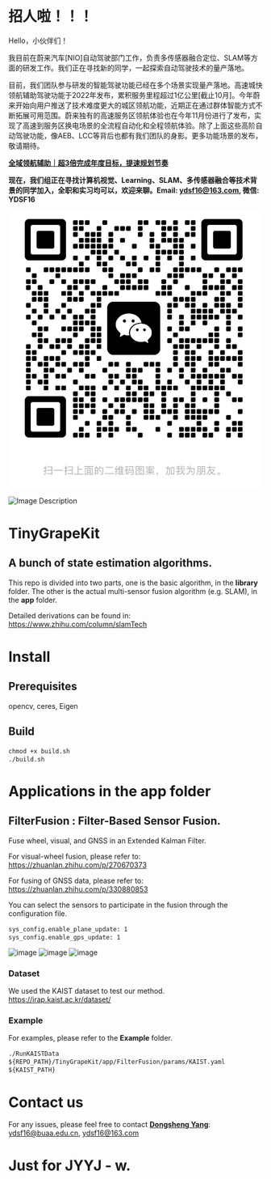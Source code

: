 # 招人啦！！！

Hello，小伙伴们！

我目前在蔚来汽车[NIO]自动驾驶部门工作，负责多传感器融合定位、SLAM等方面的研发工作。我们正在寻找新的同学，一起探索自动驾驶技术的量产落地。

目前，我们团队参与研发的智能驾驶功能已经在多个场景实现量产落地。高速城快领航辅助驾驶功能于2022年发布，累积服务里程超过1亿公里[截止10月]。今年蔚来开始向用户推送了技术难度更大的城区领航功能，近期正在通过群体智能方式不断拓展可用范围。蔚来独有的高速服务区领航体验也在今年11月份进行了发布，实现了高速到服务区换电场景的全流程自动化和全程领航体验。除了上面这些高阶自动驾驶功能，像AEB、LCC等背后也都有我们团队的身影。更多功能场景的发布，敬请期待。

**[全域领航辅助｜超3倍完成年度目标，提速规划节奏](app.nio.com/app/community_content_h5/module_10050/content?id=531584&type=article&is_nav_show=false&wv=lg)**

**现在，我们组正在寻找计算机视觉、Learning、SLAM、多传感器融合等技术背景的同学加入，全职和实习均可以，欢迎来聊。Email: ydsf16@163.com, 微信: YDSF16**

![image](https://github.com/ydsf16/TinyGrapeKit/blob/master/app/FilterFusion/doc/20231223-004022.jpeg)

<img src="[url_to_your_image](https://github.com/ydsf16/TinyGrapeKit/blob/master/app/FilterFusion/doc/20231223-004022.jpeg)" alt="Image Description" style="width:300px; height:200px;">



# TinyGrapeKit
## A bunch of state estimation algorithms.
This repo is divided into two parts, one is the basic algorithm, in the **library** folder. The other is the actual multi-sensor fusion algorithm (e.g. SLAM), in the **app** folder.

Detailed derivations can be found in: https://www.zhihu.com/column/slamTech

# Install
## Prerequisites
opencv, ceres, Eigen

## Build 
```
chmod +x build.sh
./build.sh
```

# Applications in the **app** folder
## FilterFusion : Filter-Based Sensor Fusion. 
Fuse wheel, visual, and GNSS in an Extended Kalman Filter.

For visual-wheel fusion, please refer to: https://zhuanlan.zhihu.com/p/270670373

For fusing of GNSS data, please refer to: https://zhuanlan.zhihu.com/p/330880853

You can select the sensors to participate in the fusion through the configuration file.
```
sys_config.enable_plane_update: 1
sys_config.enable_gps_update: 1
```

![image](https://github.com/ydsf16/TinyGrapeKit/blob/master/app/FilterFusion/doc/Visual-Wheel-GNSS-Localization.png)
![image](https://github.com/ydsf16/TinyGrapeKit/blob/master/app/FilterFusion/doc/VWO-MSCKF.png)
![image](https://github.com/ydsf16/TinyGrapeKit/blob/master/app/FilterFusion/doc/SIM.png)

### Dataset 
We used the KAIST dataset to test our method. https://irap.kaist.ac.kr/dataset/

### Example
For examples, please refer to the **Example** folder.
```
./RunKAISTData ${REPO_PATH}/TinyGrapeKit/app/FilterFusion/params/KAIST.yaml ${KAIST_PATH}
```

# Contact us
For any issues, please feel free to contact **[Dongsheng Yang](https://github.com/ydsf16)**: <ydsf16@buaa.edu.cn>, <ydsf16@163.com>

# Just for JYYJ - w.

